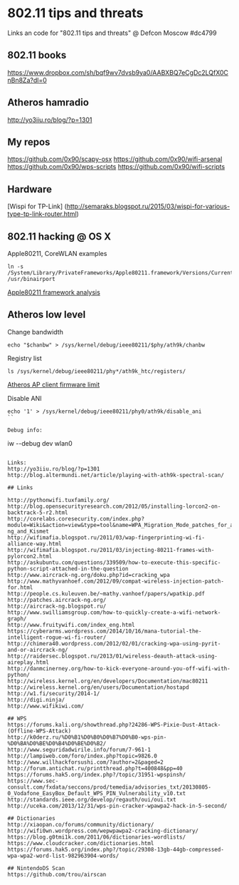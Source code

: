 # 802.11 tips and threats

Links an code for "802.11 tips and threats" @ Defcon Moscow #dc4799

## 802.11 books

https://www.dropbox.com/sh/bqf9wv7dvsb9ya0/AABXBQ7eCgDc2LQfX0CnBn8Za?dl=0

## Atheros hamradio
http://yo3iiu.ro/blog/?p=1301

## My repos
https://github.com/0x90/scapy-osx
https://github.com/0x90/wifi-arsenal
https://github.com/0x90/wps-scripts
https://github.com/0x90/wifi-scripts

## Hardware

[Wispi for TP-Link] (http://semaraks.blogspot.ru/2015/03/wispi-for-various-type-tp-link-router.html)

## 802.11 hacking @ OS X

Apple80211, CoreWLAN examples

```
ln -s 
/System/Library/PrivateFrameworks/Apple80211.framework/Versions/Current/Resources/airport /usr/binairport
```

[Apple80211 framework analysis](http://newosxbook.com/articles/11208ellpA.html)


## Atheros low level

Change bandwidth
```
echo "$chanbw" > /sys/kernel/debug/ieee80211/$phy/ath9k/chanbw
```

Registry list
```
ls /sys/kernel/debug/ieee80211/phy*/ath9k_htc/registers/
```

[Atheros AP client firmware limit](https://lists.ath9k.org/pipermail/ath9k-devel/2013-April/010513.html)

Disable ANI
```
echo '1' > /sys/kernel/debug/ieee80211/phy0/ath9k/disable_ani
``

Debug info:
```
iw --debug dev wlan0
```

Links:
http://yo3iiu.ro/blog/?p=1301
http://blog.altermundi.net/article/playing-with-ath9k-spectral-scan/

## Links

http://pythonwifi.tuxfamily.org/
http://blog.opensecurityresearch.com/2012/05/installing-lorcon2-on-backtrack-5-r2.html
http://corelabs.coresecurity.com/index.php?module=Wiki&action=view&type=tool&name=WPA_Migration_Mode_patches_for_aircrack-ng_and_Kismet
http://wifimafia.blogspot.ru/2011/03/wap-fingerprinting-wi-fi-alliance-way.html
http://wifimafia.blogspot.ru/2011/03/injecting-80211-frames-with-pylorcon2.html
http://askubuntu.com/questions/339509/how-to-execute-this-specific-python-script-attached-in-the-question
http://www.aircrack-ng.org/doku.php?id=cracking_wpa
http://www.mathyvanhoef.com/2012/09/compat-wireless-injection-patch-for.html
http://people.cs.kuleuven.be/~mathy.vanhoef/papers/wpatkip.pdf
http://patches.aircrack-ng.org/
http://aircrack-ng.blogspot.ru/
http://www.swilliamsgroup.com/how-to-quickly-create-a-wifi-network-graph/
http://www.fruitywifi.com/index_eng.html
https://cyberarms.wordpress.com/2014/10/16/mana-tutorial-the-intelligent-rogue-wi-fi-router/
http://chimera40.wordpress.com/2012/02/01/cracking-wpa-using-pyrit-and-or-aircrack-ng/
http://raidersec.blogspot.ru/2013/01/wireless-deauth-attack-using-aireplay.html
http://danmcinerney.org/how-to-kick-everyone-around-you-off-wifi-with-python/
http://wireless.kernel.org/en/developers/Documentation/mac80211
http://wireless.kernel.org/en/users/Documentation/hostapd
http://w1.fi/security/2014-1/
http://digi.ninja/
http://www.wifikiwi.com/

## WPS
https://forums.kali.org/showthread.php?24286-WPS-Pixie-Dust-Attack-(Offline-WPS-Attack)
http://k0derz.ru/%D0%B1%D0%B0%D0%B7%D0%B0-wps-pin-%D0%BA%D0%BE%D0%B4%D0%BE%D0%B2/
http://www.seguridadwirile.info/forum/7-961-1
http://lampiweb.com/foro/index.php?topic=9826.0
http://www.willhackforsushi.com/?author=2&paged=2
http://forum.antichat.ru/printthread.php?t=400848&pp=40
https://forums.hak5.org/index.php?/topic/31951-wpspinsh/
https://www.sec-consult.com/fxdata/seccons/prod/temedia/advisories_txt/20130805-0_Vodafone_EasyBox_Default_WPS_PIN_Vulnerability_v10.txt
http://standards.ieee.org/develop/regauth/oui/oui.txt
http://uceka.com/2013/12/31/wps-pin-cracker-wpawpa2-hack-in-5-second/

## Dictionaries
http://xiaopan.co/forums/community/dictionary/
http://wifi0wn.wordpress.com/wepwpawpa2-cracking-dictionary/
https://blog.g0tmi1k.com/2011/06/dictionaries-wordlists/
https://www.cloudcracker.com/dictionaries.html
https://forums.hak5.org/index.php?/topic/29308-13gb-44gb-compressed-wpa-wpa2-word-list-982963904-words/

## NintendoDS Scan
https://github.com/trou/airscan
